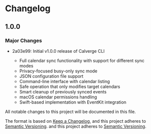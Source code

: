 # Changelog

## 1.0.0

### Major Changes

- 2a03e99: Initial v1.0.0 release of Calverge CLI

  - Full calendar sync functionality with support for different sync modes
  - Privacy-focused busy-only sync mode
  - JSON configuration file support
  - Command-line interface with calendar listing
  - Safe operation that only modifies target calendars
  - Smart cleanup of previously synced events
  - macOS calendar permissions handling
  - Swift-based implementation with EventKit integration

All notable changes to this project will be documented in this file.

The format is based on [Keep a Changelog](https://keepachangelog.com/en/1.0.0/),
and this project adheres to [Semantic Versioning](https://semver.org/spec/v2.0.0.html).
and this project adheres to [Semantic Versioning](https://semver.org/spec/v2.0.0.html).
